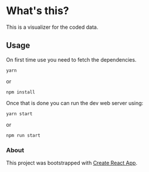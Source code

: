 # What's this?

This is a visualizer for the coded data.

## Usage

On first time use you need to fetch the dependencies.

```
yarn
```

or

```
npm install
```

Once that is done you can run the dev web server using:

```
yarn start
```

or

```
npm run start
```

### About

This project was bootstrapped with
[Create React App](https://github.com/facebookincubator/create-react-app).
